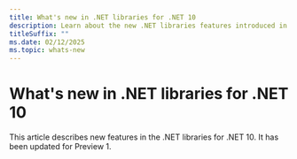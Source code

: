 ```yaml
---
title: What's new in .NET libraries for .NET 10
description: Learn about the new .NET libraries features introduced in .NET 10.
titleSuffix: ""
ms.date: 02/12/2025
ms.topic: whats-new
---
```


# What's new in .NET libraries for .NET 10

This article describes new features in the .NET libraries for .NET 10. It has been updated for Preview 1.
